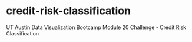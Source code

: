 # credit-risk-classification
UT Austin Data Visualization Bootcamp Module 20 Challenge - Credit Risk Classification
